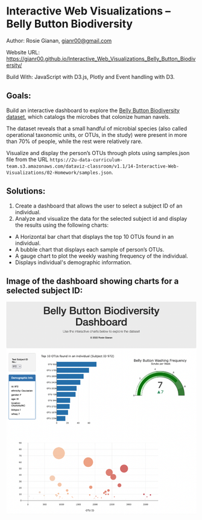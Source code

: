 # Interactive Web Visualizations – Belly Button Biodiversity

Author: Rosie Gianan, gianr00@gmail.com

Website URL: https://gianr00.github.io/Interactive_Web_Visualizations_Belly_Button_Biodiversity/

Build With: JavaScript with D3.js, Plotly and Event handling with D3.

## Goals:

Build an interactive dashboard to explore the [Belly Button Biodiversity dataset](http://robdunnlab.com/projects/belly-button-biodiversity/), which catalogs the microbes that colonize human navels. 

The dataset reveals that a small handful of microbial species (also called operational taxonomic units, or OTUs, in the study) were present in more than 70% of people, while the rest were relatively rare.

Visualize and display the person’s OTUs through plots using samples.json file from the URL `https://2u-data-curriculum-team.s3.amazonaws.com/dataviz-classroom/v1.1/14-Interactive-Web-Visualizations/02-Homework/samples.json`.

## Solutions:

1.    Create a dashboard that allows the user to select a subject ID of an individual. 
2.    Analyze and visualize the data for the selected subject id and display the results using the following charts:
-    A Horizontal bar chart that displays the top 10 OTUs found in an individual.
-    A bubble chart that displays each sample of  person’s OTUs.
-    A gauge chart to plot the weekly washing frequency of the individual.
-    Displays individual's demographic information.

## Image of the dashboard showing charts for a selected subject ID:
<img src="Images/Dashboard_image.png" width="700">

